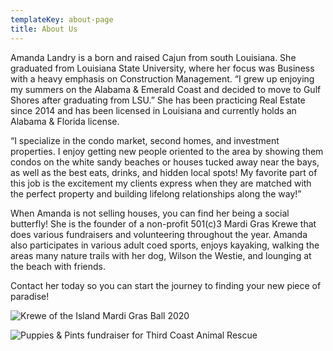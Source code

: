 ```yaml
---
templateKey: about-page
title: About Us
---
```

<!--StartFragment-->

Amanda Landry is a born and raised Cajun from south Louisiana. She graduated from Louisiana State University, where her focus was Business with a heavy emphasis on Construction Management. “I grew up enjoying my summers on the Alabama & Emerald Coast and decided to move to [](https://sellingthealabamacoast.realgeeks.com/search/results/?county=all&city=Gulf+Shores&subdivision=all&type=res&building_name=all&list_price_min=50000&list_price_max=all&short_sale=all&area_min=all&beds_min=all&baths_min=all&style=all&lot_description=all&boat_facility=all&waterfront_description=all)Gulf Shores after graduating from LSU.” She has been practicing Real Estate since 2014 and has been licensed in Louisiana and currently holds an [](https://sellingthealabamacoast.realgeeks.com/search/results/?county=all&city=Daphne&subdivision=all&type=res&building_name=all&list_price_min=50000&list_price_max=all&short_sale=all&area_min=all&beds_min=all&baths_min=all&style=all&lot_description=all&boat_facility=all&waterfront_description=all)Alabama &[](https://sellingthealabamacoast.realgeeks.com/search/results/?county=all&city=all&subdivision=all&type=res&type=con&building_name=LOST+KEY+GOLF+%26+BEACH+CLUB&building_name=Lost+Key+Golf+%26+Beach+Club&list_price_min=50000&list_price_max=all&short_sale=all&area_min=all&beds_min=all&baths_min=all&style=all&lot_description=all&boat_facility=all&waterfront_description=all) Florida license.

“I specialize in the condo market, second homes, and investment properties. I enjoy getting new people oriented to the area by showing them condos on the white sandy beaches or houses tucked away near the bays, as well as the best eats, drinks, and hidden local spots! My favorite part of this job is the excitement my clients express when they are matched with the perfect property and building lifelong relationships along the way!”

When Amanda is not selling houses, you can find her being a social butterfly! She is the founder of a non-profit 501(c)3 Mardi Gras Krewe that does various fundraisers and volunteering throughout the year. Amanda also participates in various adult coed sports, enjoys kayaking, walking the areas many nature trails with her dog, Wilson the Westie, and lounging at the beach with friends.

Contact her today so you can start the journey to finding your new piece of paradise!

![Krewe of the Island Mardi Gras Ball 2020](/img/ball.jpg)

![Puppies & Pints fundraiser for Third Coast Animal Rescue](/img/pupspintsgroup.jpg)

<!--EndFragment-->
